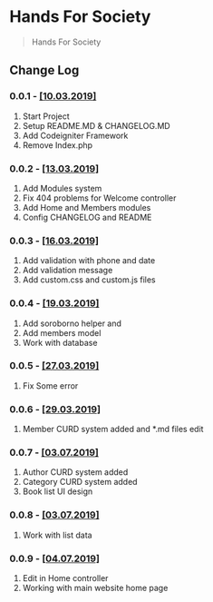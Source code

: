 # Hands For Society

>Hands For Society

## Change Log

### 0.0.1 - [[10.03.2019]]()

1. Start Project
2. Setup README.MD & CHANGELOG.MD
3. Add Codeigniter Framework
4. Remove Index.php

### 0.0.2 - [[13.03.2019]]()

1. Add Modules system
2. Fix 404 problems for Welcome controller
3. Add Home and Members modules
4. Config CHANGELOG and README 

### 0.0.3 - [[16.03.2019]]()

1. Add validation with phone and date
2. Add validation message
3. Add custom.css and custom.js files

### 0.0.4 - [[19.03.2019]]()

1. Add soroborno helper and 
2. Add members model 
3. Work with database

### 0.0.5 - [[27.03.2019]]()

1. Fix Some error

### 0.0.6 - [[29.03.2019]]()

1. Member CURD system added and *.md files edit

### 0.0.7 - [[03.07.2019]]()

1. Author CURD system added
2. Category CURD system added
3. Book list UI design

### 0.0.8 - [[03.07.2019]]()

1. Work with list data

### 0.0.9 - [[04.07.2019]]()

1. Edit in Home controller
2. Working with main website home page
